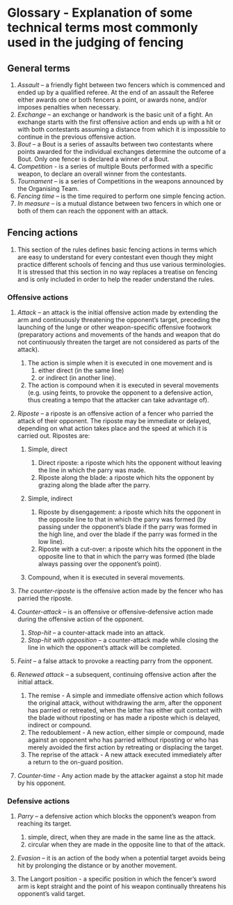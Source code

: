 # Glossary - Explanation of some technical terms most commonly used in the judging of fencing

## General terms

1. *Assault* – a friendly fight between two fencers which is commenced and ended up by a qualified
   referee. At the end of an assault the Referee either awards one or both fencers a point, or
   awards none, and/or imposes penalties when necessary.
2. *Exchange* – an exchange or handwork is the basic unit of a fight. An exchange starts with the
   first offensive action and ends up with a hit or with both contestants assuming a distance from
   which it is impossible to continue in the previous offensive action.
3. *Bout* – a Bout is a series of assaults between two contestants where points awarded for the
   individual exchanges determine the outcome of a Bout. Only one fencer is declared a winner of a
   Bout.
4. *Competition* - is a series of multiple Bouts performed with a specific weapon, to declare an
   overall winner from the contestants.
5. *Tournament* – is a series of Competitions in the weapons announced by the Organising Team.
6. *Fencing time* – is the time required to perform one simple fencing action.
7. *In measure* – is a mutual distance between two fencers in which one or both of them can reach
   the opponent with an attack.

## Fencing actions

1. This section of the rules defines basic fencing actions in terms which are easy to understand for
   every contestant even though they might practice different schools of fencing and thus use
   various terminologies. It is stressed that this section in no way replaces a treatise on fencing
   and is only included in order to help the reader understand the rules.

### Offensive actions

1.  *Attack* – an attack is the initial offensive action made by extending the arm and continuously
    threatening the opponent’s target, preceding the launching of the lunge or other weapon-specific
    offensive footwork (preparatory actions and movements of the hands and weapon that do not
    continuously threaten the target are not considered as parts of the attack).
    1. The action is simple when it is executed in one movement and is
       1. either direct (in the same line)
       2. or indirect (in another line).
    2. The action is compound when it is executed in several movements (e.g. using feints, to
       provoke the opponent to a defensive action, thus creating a tempo that the attacker can take
       advantage of).

2.  *Riposte* – a riposte is an offensive action of a fencer who parried the attack of their
    opponent. The riposte may be immediate or delayed, depending on what action takes place and the
    speed at which it is carried out. Ripostes are:

    1. Simple, direct
       1. Direct riposte: a riposte which hits the opponent without leaving the line in which the
          parry was made.
       2. Riposte along the blade: a riposte which hits the opponent by grazing along the blade
          after the parry.

    2. Simple, indirect
       1. Riposte by disengagement: a riposte which hits the opponent in the opposite line to that
          in which the parry was formed (by passing under the opponent’s blade if the parry was
          formed in the high line, and over the blade if the parry was formed in the low line).
       2. Riposte with a cut-over: a riposte which hits the opponent in the opposite line to that in
          which the parry was formed (the blade always passing over the opponent’s point).

    3. Compound, when it is executed in several movements.

3.  *The counter-riposte* is the offensive action made by the fencer who has parried the riposte.

4.  *Counter-attack* – is an offensive or offensive-defensive action made during the offensive
    action of the opponent.
    1. *Stop-hit* – a counter-attack made into an attack.
    2. *Stop-hit with opposition* – a counter-attack made while closing the line in which the
       opponent’s attack will be completed.

5.  *Feint* – a false attack to provoke a reacting parry from the opponent.

6.  *Renewed attack* – a subsequent, continuing offensive action after the initial attack.
    1. The remise - A simple and immediate offensive action which follows the original attack,
       without withdrawing the arm, after the opponent has parried or retreated, when the latter has
       either quit contact with the blade without riposting or has made a riposte which is delayed,
       indirect or compound.
    2. The redoublement - A new action, either simple or compound, made against an opponent who has
       parried without riposting or who has merely avoided the first action by retreating or
       displacing the target.
    3. The reprise of the attack - A new attack executed immediately after a return to the on-guard
       position.

7.  *Counter-time* - Any action made by the attacker against a stop hit made by his opponent.

### Defensive actions

1. *Parry* – a defensive action which blocks the opponent’s weapon from reaching its target.
   1. simple, direct, when they are made in the same line as the attack.
   2. circular when they are made in the opposite line to that of the attack.

2. *Evasion* – it is an action of the body when a potential target avoids being hit by prolonging
   the distance or by another movement.

3. The Langort position - a specific position in which the fencer’s sword arm is kept straight and
   the point of his weapon continually threatens his opponent’s valid target.
